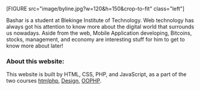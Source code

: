<!-- The footer we have at the end of the article! -->
<footer class="byline">

[FIGURE src="image/byline.jpg?w=120&h=150&crop-to-fit" class="left"]

<p>
Bashar is a student at Blekinge Institute of Technology. Web technology has always got his attention to know more about the digital world that surrounds us nowadays.
Aside from the web, Mobile Application developing, Bitcoins, stocks, management, and economy are interesting
stuff for him to get to know more about later!
</p>

<h3>About this website:</h3>
<p>This website is built by HTML, CSS, PHP, and JavaScript, as a part of the two courses
 <a href="http://dbwebb.se/htmlphp" class="color-by">htmlphp</a>,
<a href="https://dbwebb.se/kurser/design-v2" class="color-by">Design</a>,
<a href="https://dbwebb.se/kurser/oophp-v5" class="color-by">OOPHP</a>.    </p>
</footer>
